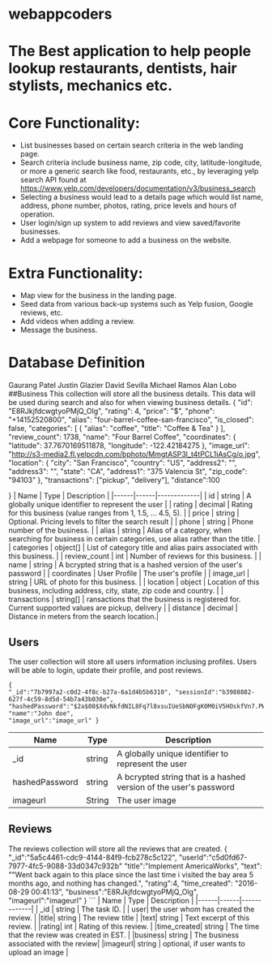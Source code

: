 # webappcoders
# The Best application to help people lookup restaurants, dentists, hair stylists, mechanics etc.

# Core Functionality:
-	 List businesses based on certain search criteria in the web landing page.
-	Search criteria include business name, zip code, city, latitude-longitude, or more a generic search like food, restaurants, etc., by leveraging yelp search API found at https://www.yelp.com/developers/documentation/v3/business_search
-	Selecting a business would lead to a details page which would list name, address, phone number, photos, rating, price levels and hours of operation.
-	User login/sign up system to add reviews and view saved/favorite businesses.
-	Add a webpage for someone to add a business on the website. 

# Extra Functionality:
-	Map view for the business in the landing page.
-	Seed data from various back-up systems such as Yelp fusion, Google reviews, etc.
-	Add videos when adding a review.
-	Message the business.

# Database Definition
Gaurang Patel Justin Glazier David Sevilla Michael Ramos Alan Lobo
##Business
This collection will store all the business details. This data will be used during search and also for when viewing business details.
{
"id": "E8RJkjfdcwgtyoPMjQ_Olg", "rating": 4,
"price": "$",
"phone": "+14152520800",
"alias": "four-barrel-coffee-san-francisco", "is_closed": false,
"categories": [
{
"alias": "coffee",
"title": "Coffee & Tea" }
],
"review_count": 1738, "name": "Four Barrel Coffee", "coordinates": {
"latitude": 37.7670169511878,
"longitude": -122.42184275 },
"image_url": "http://s3-media2.fl.yelpcdn.com/bphoto/MmgtASP3l_t4tPCL1iAsCg/o.jpg", "location": {
"city": "San Francisco", "country": "US",
"address2": "",
"address3": "",
"state": "CA",
"address1": "375 Valencia St", "zip_code": "94103"
},
"transactions": ["pickup", "delivery"], "distance":100

}
| Name | Type | Description |
|------|------|-------------|
| id | string | A globally unique identifier to represent the user |
| rating | decimal | Rating for this business (value ranges from 1, 1.5, ... 4.5, 5). |
| price | string | Optional. Pricing levels to filter the search result |
| phone | string | Phone number of the business. |
| alias | string | Alias of a category, when searching for business in certain categories, use alias rather than the title. |
| categories | object[] | List of category title and alias pairs associated with this business. |
| review_count | int | Number of reviews for this business. |
| name | string | A bcrypted string that is a hashed version of the user's password |
| coordinates | User Profile | The user's profile |
| image_url | string | URL of photo for this business. |
| location | object | Location of this business, including address, city, state, zip code and country. |
| transactions | string[] | ransactions that the business is registered for. Current supported values are pickup, delivery |
| distance | decimal | Distance in meters from the search location.|
## Users
The user collection will store all users information inclusing profiles. Users will be able to login, update their profile, and post reviews.
```
{
"_id":"7b7997a2-c0d2-4f8c-b27a-6a1d4b5b6310", "sessionId":"b3988882-627f-4c59-8d5d-54b7a43b030e",
"hashedPassword":"$2a$08$XdvNkfdNIL8Fq7l8xsuIUeSbNOFgK0M0iV5HOskfVn7.PWncShU.O", "name":"John doe",
"image_url":"image_url" }
```
| Name | Type | Description |
|------|------|-------------|
| _id | string | A globally unique identifier to represent the user |
| hashedPassword | string | A bcrypted string that is a hashed version of the user's password | | name | String | The user name |
| imageurl | String | The user image |

## Reviews
The reviews collection will store all the reviews that are created.
{
"_id":"5a5c4461-cdc9-4144-84f9-fcb278c5c122", "userId":"c5d0fd67-7977-4fc5-9088-33d0347c932b"
"title":"Implement AmericaWorks",
"text": ""Went back again to this place since the last time i visited the bay area 5 months ago,
and nothing has changed.",
"rating":4,
"time_created": "2016-08-29 00:41:13", "business":"E8RJkjfdcwgtyoPMjQ_Olg", "imageurl":"imageurl"
} ```
| Name | Type | Description | |------|------|-------------|
| _id | string | The task ID. |
| user| the user whom has created the review. | |title| string | The review title |
|text| string | Text excerpt of this review. |
|rating| int | Rating of this review. |
|time_created| string | The time that the review was created in EST. | |business| string | The business associated with the review| |imageurl| string | optional, if user wants to upload an image |
